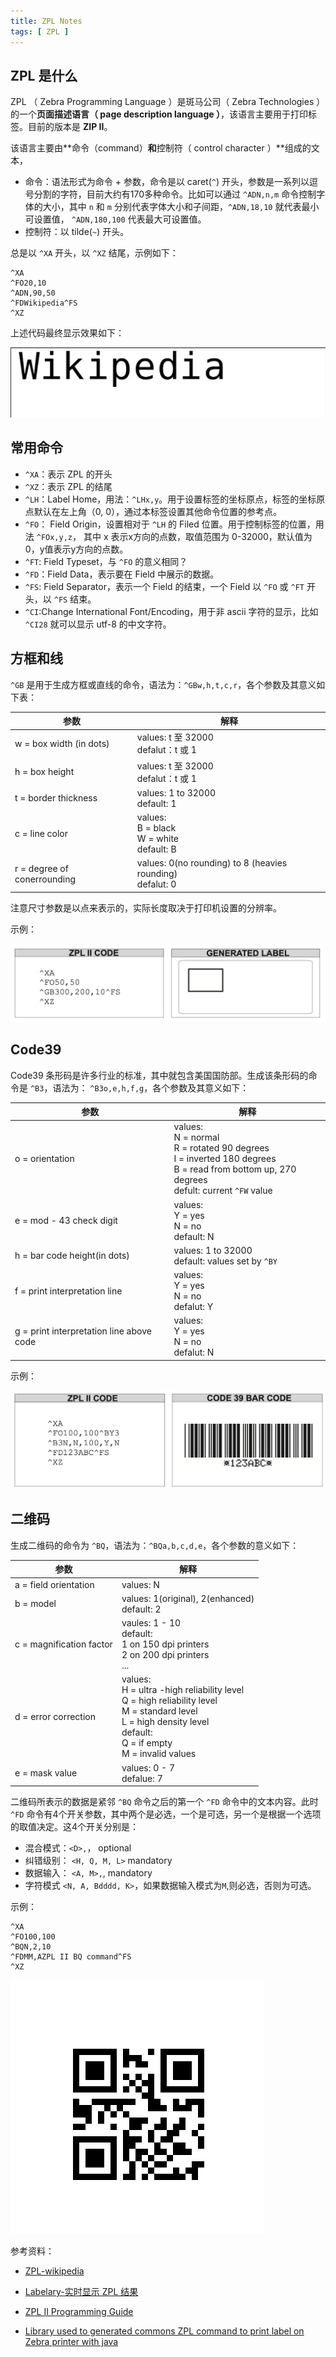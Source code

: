 ```yaml
---
title: ZPL Notes
tags: [ ZPL ]
---
```


## ZPL 是什么

ZPL （ Zebra Programming Language ）是斑马公司（ Zebra Technologies ）的一个**页面描述语言（ page description language ）**，该语言主要用于打印标签。目前的版本是 **ZIP II**。

该语言主要由**命令（command）**和**控制符（ control character ）**组成的文本，

* 命令：语法形式为命令 + 参数，命令是以 caret(`^`) 开头，参数是一系列以逗号分割的字符，目前大约有170多种命令。比如可以通过 `^ADN,n,m` 命令控制字体的大小，其中 `n` 和 `m` 分别代表字体大小和子间距，`^ADN,18,10` 就代表最小可设置值， `^ADN,180,100` 代表最大可设置值。
* 控制符：以 tilde(`~`) 开头。

总是以 `^XA` 开头，以 `^XZ` 结尾，示例如下：

```zpl
^XA
^FO20,10
^ADN,90,50
^FDWikipedia^FS
^XZ
```

上述代码最终显示效果如下：

![](assets/images/zpl-wikipedia.png)

## 常用命令

* `^XA`：表示 ZPL 的开头
* `^XZ`：表示 ZPL 的结尾
* `^LH`：Label Home，用法：`^LHx,y`。用于设置标签的坐标原点，标签的坐标原点默认在左上角（0, 0），通过本标签设置其他命令位置的参考点。
* `^FO`： Field Origin，设置相对于 `^LH` 的 Filed 位置。用于控制标签的位置，用法 `^FOx,y,z`， 其中 x 表示x方向的点数，取值范围为 0-32000，默认值为0，y值表示y方向的点数。
* `^FT`:  Field Typeset，与 `^FO` 的意义相同？
* `^FD`：Field Data，表示要在 Field 中展示的数据。
* `^FS`: Field Separator，表示一个 Field 的结束，一个 Field 以 `^FO` 或 `^FT` 开头，以 `^FS` 结束。
* `^CI`:Change International Font/Encoding，用于非 ascii 字符的显示，比如 `^CI28` 就可以显示 utf-8 的中文字符。

## 方框和线

`^GB` 是用于生成方框或直线的命令，语法为：`^GBw,h,t,c,r`，各个参数及其意义如下表：

| 参数                        | 解释                                                         |
| --------------------------- | ------------------------------------------------------------ |
| w = box width (in dots)     | values: t 至 32000<br />defalut：t 或 1                      |
| h = box height              | values: t 至 32000<br />defalut：t 或 1                      |
| t = border thickness        | values: 1 to 32000<br />default: 1                           |
| c = line color              | values:<br />B = black<br />W = white<br />default: B        |
| r = degree of conerrounding | values: 0(no rounding) to 8 (heavies rounding)<br />defalut: 0 |

注意尺寸参数是以点来表示的，实际长度取决于打印机设置的分辨率。

示例：

![](assets/images/zpl-gb-command.png)

## Code39

Code39 条形码是许多行业的标准，其中就包含美国国防部。生成该条形码的命令是 `^B3`，语法为： `^B3o,e,h,f,g`，各个参数及其意义如下：

| 参数                                     | 解释                                                         |
| ---------------------------------------- | ------------------------------------------------------------ |
| o = orientation                          | values:<br />N = normal<br />R = rotated 90 degrees<br />I = inverted 180 degrees<br />B = read from bottom up, 270 degrees<br />defult: current `^FW` value |
| e = mod - 43 check digit                 | values:<br />Y = yes<br />N = no<br />default: N             |
| h = bar code height(in dots)             | values: 1 to 32000<br />default: values set by `^BY`         |
| f = print interpretation line            | values:<br />Y = yes<br />N = no<br />defalut: Y             |
| g = print interpretation line above code | values:<br />Y = yes<br />N = no<br />defalut: N             |

示例：

![](assets/images/zpl-b3-command.png)

## 二维码

生成二维码的命令为 `^BQ`，语法为：`^BQa,b,c,d,e`，各个参数的意义如下：

| 参数                     | 解释                                                         |
| ------------------------ | ------------------------------------------------------------ |
| a = field orientation    | values: N                                                    |
| b = model                | values: 1(original), 2(enhanced)<br />default: 2             |
| c = magnification factor | vaules: 1 - 10<br />default:<br />1 on 150 dpi printers<br />2 on 200 dpi printers<br />... |
| d = error correction     | values:<br />H = ultra -high reliability level<br />Q = high reliability level<br />M = standard level<br />L = high density level<br />default:<br />Q = if empty<br />M = invalid values |
| e = mask value           | values: 0 - 7<br />defalue: 7                                |

二维码所表示的数据是紧邻 `^BQ` 命令之后的第一个 `^FD` 命令中的文本内容。此时 `^FD` 命令有4个开关参数，其中两个是必选，一个是可选，另一个是根据一个选项的取值决定。这4个开关分别是：

* 混合模式：`<D>,`， optional
* 纠错级别： `<H, Q, M, L>` mandatory
* 数据输入： `<A, M>,`, mandatory
* 字符模式 `<N, A, Bdddd, K>`，如果数据输入模式为`M`,则必选，否则为可选。

示例：

```zpl
^XA
^FO100,100 
^BQN,2,10 
^FDMM,AZPL II BQ command^FS 
^XZ
```

![](assets/images/zpl-bq-command.png)

参考资料：

* [ZPL-wikipedia](https://en.wikipedia.org/wiki/Zebra_Programming_Language)

* [Labelary-实时显示 ZPL 结果](http://labelary.com/viewer.html)

* [ZPL II Programming Guide](https://www.zebra.com/content/dam/zebra/manuals/printers/common/programming/zpl-zbi2-pm-en.pdf)

* [Library used to generated commons ZPL command to print label on Zebra printer with java](https://github.com/w3blogfr/zebra-zpl)



